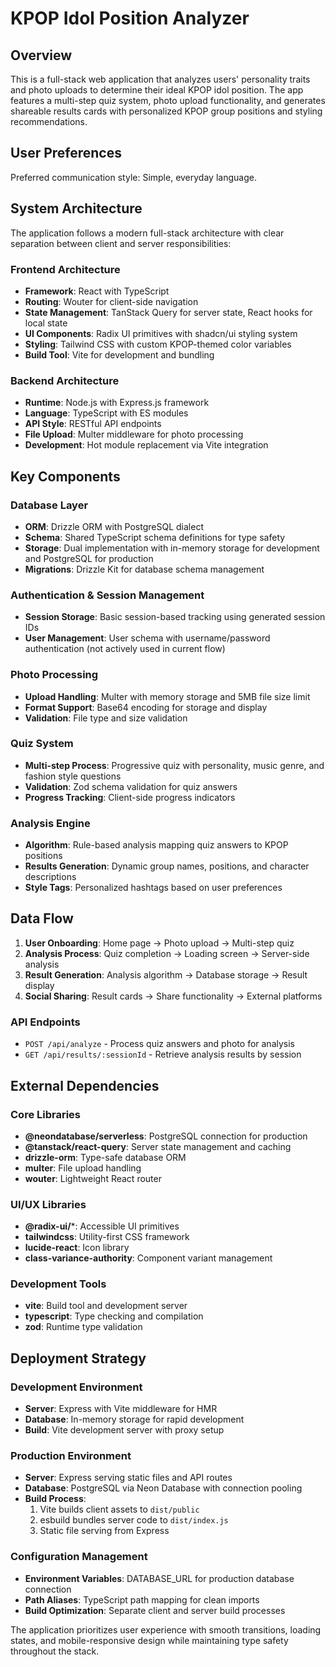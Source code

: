 # KPOP Idol Position Analyzer

## Overview

This is a full-stack web application that analyzes users' personality traits and photo uploads to determine their ideal KPOP idol position. The app features a multi-step quiz system, photo upload functionality, and generates shareable results cards with personalized KPOP group positions and styling recommendations.

## User Preferences

Preferred communication style: Simple, everyday language.

## System Architecture

The application follows a modern full-stack architecture with clear separation between client and server responsibilities:

### Frontend Architecture
- **Framework**: React with TypeScript
- **Routing**: Wouter for client-side navigation
- **State Management**: TanStack Query for server state, React hooks for local state
- **UI Components**: Radix UI primitives with shadcn/ui styling system
- **Styling**: Tailwind CSS with custom KPOP-themed color variables
- **Build Tool**: Vite for development and bundling

### Backend Architecture
- **Runtime**: Node.js with Express.js framework
- **Language**: TypeScript with ES modules
- **API Style**: RESTful API endpoints
- **File Upload**: Multer middleware for photo processing
- **Development**: Hot module replacement via Vite integration

## Key Components

### Database Layer
- **ORM**: Drizzle ORM with PostgreSQL dialect
- **Schema**: Shared TypeScript schema definitions for type safety
- **Storage**: Dual implementation with in-memory storage for development and PostgreSQL for production
- **Migrations**: Drizzle Kit for database schema management

### Authentication & Session Management
- **Session Storage**: Basic session-based tracking using generated session IDs
- **User Management**: User schema with username/password authentication (not actively used in current flow)

### Photo Processing
- **Upload Handling**: Multer with memory storage and 5MB file size limit
- **Format Support**: Base64 encoding for storage and display
- **Validation**: File type and size validation

### Quiz System
- **Multi-step Process**: Progressive quiz with personality, music genre, and fashion style questions
- **Validation**: Zod schema validation for quiz answers
- **Progress Tracking**: Client-side progress indicators

### Analysis Engine
- **Algorithm**: Rule-based analysis mapping quiz answers to KPOP positions
- **Results Generation**: Dynamic group names, positions, and character descriptions
- **Style Tags**: Personalized hashtags based on user preferences

## Data Flow

1. **User Onboarding**: Home page → Photo upload → Multi-step quiz
2. **Analysis Process**: Quiz completion → Loading screen → Server-side analysis
3. **Result Generation**: Analysis algorithm → Database storage → Result display
4. **Social Sharing**: Result cards → Share functionality → External platforms

### API Endpoints
- `POST /api/analyze` - Process quiz answers and photo for analysis
- `GET /api/results/:sessionId` - Retrieve analysis results by session

## External Dependencies

### Core Libraries
- **@neondatabase/serverless**: PostgreSQL connection for production
- **@tanstack/react-query**: Server state management and caching
- **drizzle-orm**: Type-safe database ORM
- **multer**: File upload handling
- **wouter**: Lightweight React router

### UI/UX Libraries
- **@radix-ui/***: Accessible UI primitives
- **tailwindcss**: Utility-first CSS framework
- **lucide-react**: Icon library
- **class-variance-authority**: Component variant management

### Development Tools
- **vite**: Build tool and development server
- **typescript**: Type checking and compilation
- **zod**: Runtime type validation

## Deployment Strategy

### Development Environment
- **Server**: Express with Vite middleware for HMR
- **Database**: In-memory storage for rapid development
- **Build**: Vite development server with proxy setup

### Production Environment
- **Server**: Express serving static files and API routes
- **Database**: PostgreSQL via Neon Database with connection pooling
- **Build Process**: 
  1. Vite builds client assets to `dist/public`
  2. esbuild bundles server code to `dist/index.js`
  3. Static file serving from Express

### Configuration Management
- **Environment Variables**: DATABASE_URL for production database connection
- **Path Aliases**: TypeScript path mapping for clean imports
- **Build Optimization**: Separate client and server build processes

The application prioritizes user experience with smooth transitions, loading states, and mobile-responsive design while maintaining type safety throughout the stack.